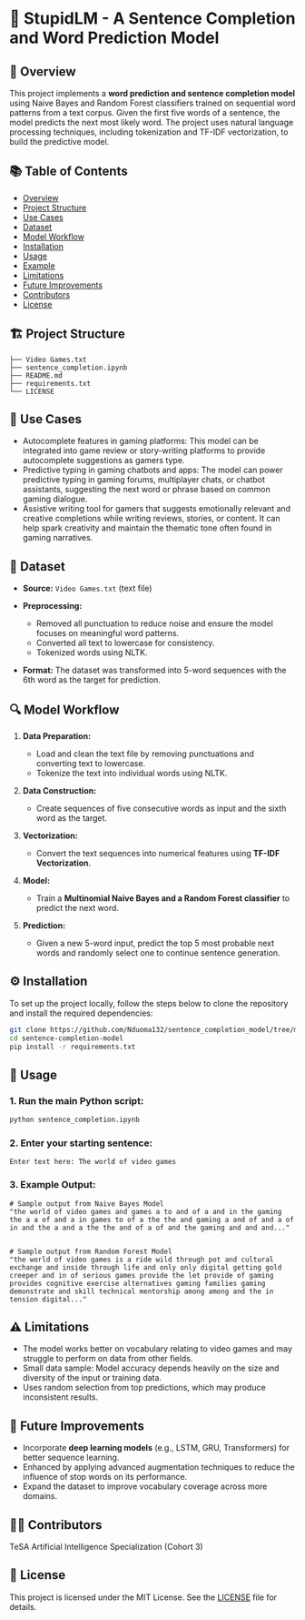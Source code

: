 # 📝 StupidLM - A Sentence Completion and Word Prediction Model

## 📖 Overview

This project implements a **word prediction and sentence completion model** using Naive Bayes and Random Forest classifiers trained on sequential word patterns from a text corpus. Given the first five words of a sentence, the model predicts the next most likely word. The project uses natural language processing techniques, including tokenization and TF-IDF vectorization, to build the predictive model.


## 📚 Table of Contents

* [Overview](#overview)
* [Project Structure](#project-structure)
* [Use Cases](#use-cases)
* [Dataset](#dataset)
* [Model Workflow](#model-workflow)
* [Installation](#installation)
* [Usage](#usage)
* [Example](#example)
* [Limitations](#limitations)
* [Future Improvements](#future-improvements)
* [Contributors](#contributors)
* [License](#license)


## 🏗️ Project Structure

```text
├── Video Games.txt            
├── sentence_completion.ipynb        
├── README.md                     
├── requirements.txt             
└── LICENSE                       
```


## 🎯 Use Cases

* Autocomplete features in gaming platforms: This model can be integrated into game review or story-writing platforms to provide autocomplete suggestions as gamers type.
* Predictive typing in gaming chatbots and apps: The model can power predictive typing in gaming forums, multiplayer chats, or chatbot assistants, suggesting the next word or phrase based on common gaming dialogue.
* Assistive writing tool for gamers that suggests emotionally relevant and creative completions while writing reviews, stories, or content. It can help spark creativity and maintain the thematic tone often found in gaming narratives.


## 📂 Dataset

* **Source:** `Video Games.txt` (text file) 
* **Preprocessing:**

  * Removed all punctuation to reduce noise and ensure the model  focuses on meaningful word patterns.
  * Converted all text to lowercase for consistency.
  * Tokenized words using NLTK.
* **Format:** The dataset was transformed into 5-word sequences with the 6th word as the target for prediction.



## 🔍 Model Workflow

1. **Data Preparation:**
     * Load and clean the text file by removing punctuations and converting text to lowercase.
     * Tokenize the text into individual words using NLTK.

3. **Data Construction:**
     * Create sequences of five consecutive words as input and the sixth word as the target.

4. **Vectorization:**
     * Convert the text sequences into numerical features using **TF-IDF Vectorization**.

5. **Model:**
     * Train a **Multinomial Naive Bayes and a Random Forest classifier** to predict the next word.

6. **Prediction:**
     * Given a new 5-word input, predict the top 5 most probable next words and randomly select one to continue sentence generation.


## ⚙️ Installation
To set up the project locally, follow the steps below to clone the repository and install the required dependencies:
```bash
git clone https://github.com/Nduoma132/sentence_completion_model/tree/main
cd sentence-completion-model
pip install -r requirements.txt
```



## 🚀 Usage

### 1. Run the main Python script:

```bash
python sentence_completion.ipynb
```

### 2. Enter your starting sentence:

```text
Enter text here: The world of video games
```

### 3. Example Output:
```
# Sample output from Naive Bayes Model
"the world of video games and games a to and of a and in the gaming the a a of and a in games to of a the the and gaming a and of and a of in and the a and a the the and of a of and the gaming and and and..."


# Sample output from Random Forest Model
"the world of video games is a ride wild through pot and cultural exchange and inside through life and only only digital getting gold creeper and in of serious games provide the let provide of gaming provides cognitive exercise alternatives gaming families gaming demonstrate and skill technical mentorship among among and the in tension digital..."
```


## ⚠️ Limitations

* The model works better on vocabulary relating to video games and may struggle to perform on data from other fields.
* Small data sample: Model accuracy depends heavily on the size and diversity of the input or training data.
* Uses random selection from top predictions, which may produce inconsistent results.


## 🔧 Future Improvements

* Incorporate **deep learning models** (e.g., LSTM, GRU, Transformers) for better sequence learning.
* Enhanced by applying advanced augmentation techniques to reduce the influence of stop words on its performance.
* Expand the dataset to improve vocabulary coverage across more domains.


## 👨‍💻 Contributors

TeSA Artificial Intelligence Specialization (Cohort 3)


## 📝 License

This project is licensed under the MIT License. See the [LICENSE](LICENSE) file for details.
